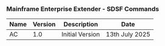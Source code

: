 ### Mainframe Enterprise Extender - SDSF Commands

| Name | Version | Description | Date |
| ----------- | ----------- | ----------- | ----------- |
| AC | 1.0 | Initial Version | 13th July 2025 |
